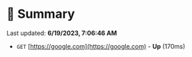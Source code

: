 # 📖 Summary
Last updated: **6/19/2023, 7:06:46 AM**

- `GET` [https://google.com](https://google.com) - **Up** (170ms)
